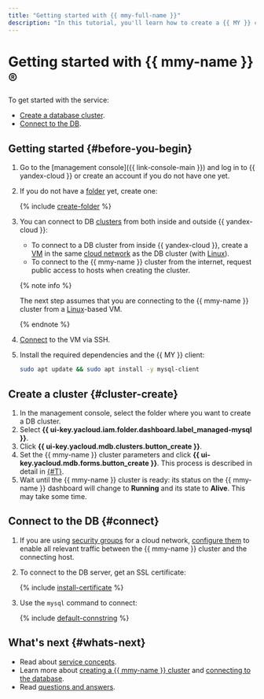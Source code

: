 ```yaml
---
title: "Getting started with {{ mmy-full-name }}"
description: "In this tutorial, you'll learn how to create a {{ MY }} cluster and connect to it."
---
```


# Getting started with {{ mmy-name }}®

To get started with the service:
* [Create a database cluster](#cluster-create).
* [Connect to the DB](#connect).


## Getting started {#before-you-begin}

1. Go to the [management console]({{ link-console-main }}) and log in to {{ yandex-cloud }} or create an account if you do not have one yet.
1. If you do not have a [folder](../resource-manager/concepts/resources-hierarchy.md#folder) yet, create one:

   {% include [create-folder](../_includes/create-folder.md) %}

1. You can connect to DB [clusters](concepts/index.md) from both inside and outside {{ yandex-cloud }}:
   * To connect to a DB cluster from inside {{ yandex-cloud }}, create a [VM](../compute/concepts/vm.md) in the same [cloud network](../vpc/concepts/network.md#network) as the DB cluster (with [Linux](../compute/quickstart/quick-create-linux.md)).
   * To connect to the {{ mmy-name }} cluster from the internet, request public access to hosts when creating the cluster.

   {% note info %}

   The next step assumes that you are connecting to the {{ mmy-name }} cluster from a [Linux](../compute/quickstart/quick-create-linux.md)-based VM.

   {% endnote %}

1. [Connect](../compute/operations/vm-connect/ssh.md) to the VM via SSH.
1. Install the required dependencies and the {{ MY }} client:

   ```bash
   sudo apt update && sudo apt install -y mysql-client
   ```


## Create a cluster {#cluster-create}

1. In the management console, select the folder where you want to create a DB cluster.
1. Select **{{ ui-key.yacloud.iam.folder.dashboard.label_managed-mysql }}**.
1. Click **{{ ui-key.yacloud.mdb.clusters.button_create }}**.
1. Set the {{ mmy-name }} cluster parameters and click **{{ ui-key.yacloud.mdb.forms.button_create }}**. This process is described in detail in [{#T}](operations/cluster-create.md).
1. Wait until the {{ mmy-name }} cluster is ready: its status on the {{ mmy-name }} dashboard will change to **Running** and its state to **Alive**. This may take some time.

## Connect to the DB {#connect}


1. If you are using [security groups](../vpc/concepts/security-groups.md) for a cloud network, [configure them](operations/connect.md#configuring-security-groups) to enable all relevant traffic between the {{ mmy-name }} cluster and the connecting host.


1. To connect to the DB server, get an SSL certificate:

   {% include [install-certificate](../_includes/mdb/mmy/install-certificate.md) %}

1. Use the `mysql` command to connect:

   {% include [default-connstring](../_includes/mdb/mmy/default-connstring.md) %}

## What's next {#whats-next}

* Read about [service concepts](concepts/index.md).
* Learn more about [creating a {{ mmy-name }} cluster](operations/cluster-create.md) and [connecting to the database](operations/connect.md).
* Read [questions and answers](qa/general.md).